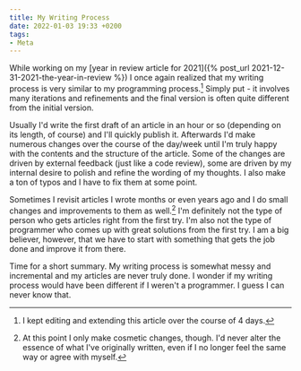 ```yaml
---
title: My Writing Process
date: 2022-01-03 19:33 +0200
tags:
- Meta
---
```


While working on my [year in review article for 2021]({% post_url 2021-12-31-2021-the-year-in-review %}) I once again realized that my writing process is very similar to my programming process.[^1] Simply put - it involves many iterations and refinements and the final version is often quite different from the initial version.

Usually I'd write the first draft of an article in an hour or so (depending on
its length, of course) and I'll quickly publish it. Afterwards I'd make numerous
changes over the course of the day/week until I'm truly happy with the contents
and the structure of the article. Some of the changes are driven by external
feedback (just like a code review), some are driven by my internal desire to
polish and refine the wording of my thoughts. I also make a ton of typos and I have
to fix them at some point.

Sometimes I revisit articles I wrote months or even years ago and I do small
changes and improvements to them as well.[^2] I'm definitely not the type of person
who gets articles right from the first try. I'm also not the type of programmer
who comes up with great solutions from the first try. I am a big believer, however,
that we have to start with something that gets the job done and improve it from there.

Time for a short summary. My writing process is somewhat messy and incremental and my articles are never truly done.
I wonder if my writing process would have been different if I weren't a programmer. I guess I can never know that.

[^1]: I kept editing and extending this article over the course of 4 days.
[^2]: At this point I only make cosmetic changes, though. I'd never alter the essence of what I've originally written, even if I no longer feel the same way or agree with myself.
